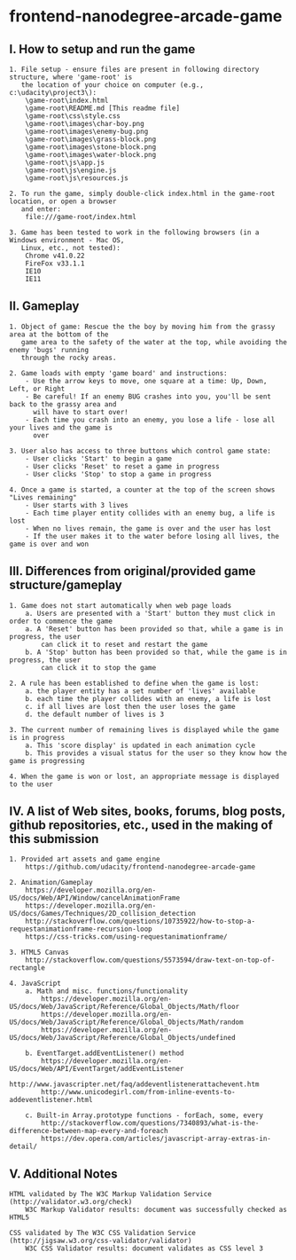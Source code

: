 frontend-nanodegree-arcade-game
===============================

I.  How to setup and run the game
---------------------------------
	1. File setup - ensure files are present in following directory structure, where 'game-root' is
	   the location of your choice on computer (e.g., c:\udacity\project3\):
		\game-root\index.html
		\game-root\README.md [This readme file]
		\game-root\css\style.css
		\game-root\images\char-boy.png
		\game-root\images\enemy-bug.png
		\game-root\images\grass-block.png
		\game-root\images\stone-block.png
		\game-root\images\water-block.png
		\game-root\js\app.js
		\game-root\js\engine.js
		\game-root\js\resources.js

	2. To run the game, simply double-click index.html in the game-root location, or open a browser
	   and enter:
		file:///game-root/index.html

	3. Game has been tested to work in the following browsers (in a Windows environment - Mac OS,
	   Linux, etc., not tested):
		Chrome v41.0.22
		FireFox v33.1.1
		IE10
		IE11

II. Gameplay
------------
	1. Object of game: Rescue the the boy by moving him from the grassy area at the bottom of the
	   game area to the safety of the water at the top, while avoiding the enemy 'bugs' running
	   through the rocky areas.

	2. Game loads with empty 'game board' and instructions:
		- Use the arrow keys to move, one square at a time: Up, Down, Left, or Right
		- Be careful! If an enemy BUG crashes into you, you'll be sent back to the grassy area and
		  will have to start over!
		- Each time you crash into an enemy, you lose a life - lose all your lives and the game is
		  over

	3. User also has access to three buttons which control game state:
		- User clicks 'Start' to begin a game
	 	- User clicks 'Reset' to reset a game in progress
		- User clicks 'Stop' to stop a game in progress

	4. Once a game is started, a counter at the top of the screen shows "Lives remaining"
		- User starts with 3 lives
		- Each time player entity collides with an enemy bug, a life is lost
		- When no lives remain, the game is over and the user has lost
		- If the user makes it to the water before losing all lives, the game is over and won


III. Differences from original/provided game structure/gameplay
---------------------------------------------------------------
	1. Game does not start automatically when web page loads
		a. Users are presented with a 'Start' button they must click in order to commence the game
		a. A 'Reset' button has been provided so that, while a game is in progress, the user
			can click it to reset and restart the game
		b. A 'Stop' button has been provided so that, while the game is in progress, the user
			can click it to stop the game

	2. A rule has been established to define when the game is lost:
		a. the player entity has a set number of 'lives' available
		b. each time the player collides with an enemy, a life is lost
		c. if all lives are lost then the user loses the game
		d. the default number of lives is 3

	3. The current number of remaining lives is displayed while the game is in progress
		a. This 'score display' is updated in each animation cycle
		b. This provides a visual status for the user so they know how the game is progressing

	4. When the game is won or lost, an appropriate message is displayed to the user


IV. A list of Web sites, books, forums, blog posts, github repositories, etc., used in the making
    of this submission
-------------------------------------------------------------------------------------------------
	1. Provided art assets and game engine
		https://github.com/udacity/frontend-nanodegree-arcade-game

	2. Animation/Gameplay
		https://developer.mozilla.org/en-US/docs/Web/API/Window/cancelAnimationFrame
		https://developer.mozilla.org/en-US/docs/Games/Techniques/2D_collision_detection
		http://stackoverflow.com/questions/10735922/how-to-stop-a-requestanimationframe-recursion-loop
		https://css-tricks.com/using-requestanimationframe/

	3. HTML5 Canvas
		http://stackoverflow.com/questions/5573594/draw-text-on-top-of-rectangle

	4. JavaScript
		a. Math and misc. functions/functionality
			https://developer.mozilla.org/en-US/docs/Web/JavaScript/Reference/Global_Objects/Math/floor
			https://developer.mozilla.org/en-US/docs/Web/JavaScript/Reference/Global_Objects/Math/random
			https://developer.mozilla.org/en-US/docs/Web/JavaScript/Reference/Global_Objects/undefined

		b. EventTarget.addEventListener() method
			https://developer.mozilla.org/en-US/docs/Web/API/EventTarget/addEventListener
			http://www.javascripter.net/faq/addeventlistenerattachevent.htm
			http://www.unicodegirl.com/from-inline-events-to-addeventlistener.html

		c. Built-in Array.prototype functions - forEach, some, every
			http://stackoverflow.com/questions/7340893/what-is-the-difference-between-map-every-and-foreach
			https://dev.opera.com/articles/javascript-array-extras-in-detail/


V. Additional Notes
-------------------
	HTML validated by The W3C Markup Validation Service (http://validator.w3.org/check)
		W3C Markup Validator results: document was successfully checked as HTML5

	CSS validated by The W3C CSS Validation Service (http://jigsaw.w3.org/css-validator/validator)
		W3C CSS Validator results: document validates as CSS level 3